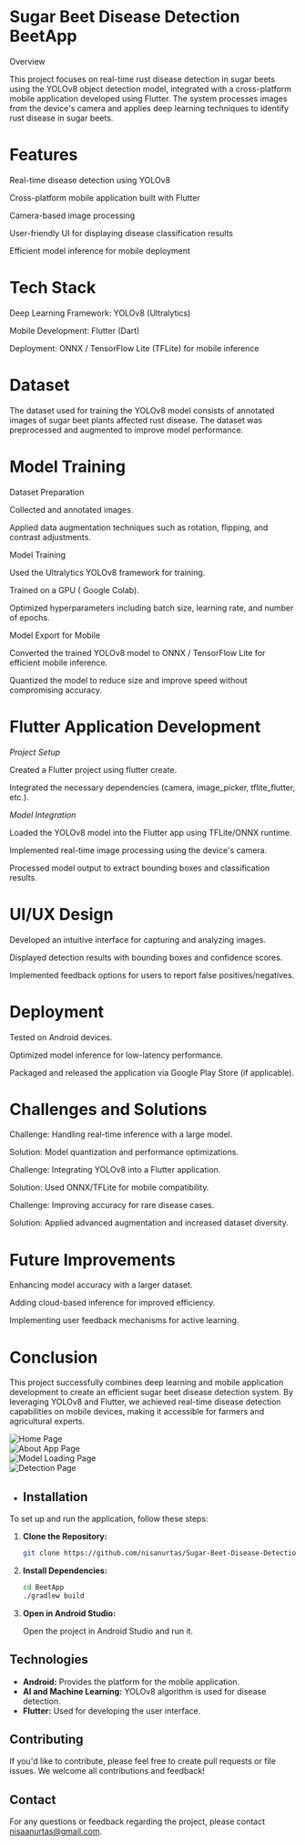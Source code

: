 # Sugar Beet Disease Detection BeetApp

Overview

This project focuses on real-time rust disease detection in sugar beets using the YOLOv8 object detection model, integrated with a cross-platform mobile application developed using Flutter. The system processes images from the device's camera and applies deep learning techniques to identify rust disease in sugar beets.

# Features

Real-time disease detection using YOLOv8

Cross-platform mobile application built with Flutter

Camera-based image processing

User-friendly UI for displaying disease classification results

Efficient model inference for mobile deployment

# Tech Stack

Deep Learning Framework: YOLOv8 (Ultralytics)

Mobile Development: Flutter (Dart)

Deployment: ONNX / TensorFlow Lite (TFLite) for mobile inference

# Dataset

The dataset used for training the YOLOv8 model consists of annotated images of sugar beet plants affected rust disease. The dataset was preprocessed and augmented to improve model performance.

# Model Training

Dataset Preparation

Collected and annotated images.

Applied data augmentation techniques such as rotation, flipping, and contrast adjustments.

Model Training

Used the Ultralytics YOLOv8 framework for training.

Trained on a GPU ( Google Colab).

Optimized hyperparameters including batch size, learning rate, and number of epochs.

Model Export for Mobile

Converted the trained YOLOv8 model to ONNX / TensorFlow Lite for efficient mobile inference.

Quantized the model to reduce size and improve speed without compromising accuracy.

# Flutter Application Development

*Project Setup*

Created a Flutter project using flutter create.

Integrated the necessary dependencies (camera, image_picker, tflite_flutter, etc.).

*Model Integration*

Loaded the YOLOv8 model into the Flutter app using TFLite/ONNX runtime.

Implemented real-time image processing using the device's camera.

Processed model output to extract bounding boxes and classification results.

# UI/UX Design

Developed an intuitive interface for capturing and analyzing images.

Displayed detection results with bounding boxes and confidence scores.

Implemented feedback options for users to report false positives/negatives.

# Deployment

Tested on Android devices.

Optimized model inference for low-latency performance.

Packaged and released the application via Google Play Store (if applicable).

# Challenges and Solutions

Challenge: Handling real-time inference with a large model.

Solution: Model quantization and performance optimizations.

Challenge: Integrating YOLOv8 into a Flutter application.

Solution: Used ONNX/TFLite for mobile compatibility.

Challenge: Improving accuracy for rare disease cases.

Solution: Applied advanced augmentation and increased dataset diversity.

# Future Improvements

Enhancing model accuracy with a larger dataset.

Adding cloud-based inference for improved efficiency.

Implementing user feedback mechanisms for active learning.

# Conclusion

This project successfully combines deep learning and mobile application development to create an efficient sugar beet disease detection system. By leveraging YOLOv8 and Flutter, we achieved real-time disease detection capabilities on mobile devices, making it accessible for farmers and agricultural experts.


<img src="https://github.com/user-attachments/assets/d968c0ed-d6f4-4049-acb4-2cd16b595753" alt="Home Page">
<br>
<img src="https://github.com/user-attachments/assets/b117b6f2-29ae-4a6f-8b50-d20c813813aa" alt="About App Page">
<br>
<img src="https://github.com/user-attachments/assets/1d48a301-c956-4d15-ba86-b9ad9e35104f" alt="Model Loading Page">
<br>
<img src="https://github.com/user-attachments/assets/8cc69380-3d9f-44c5-92db-1fa60448a888" alt="Detection Page">










- ## Installation

To set up and run the application, follow these steps:

1. **Clone the Repository:**
    ```sh
    git clone https://github.com/nisanurtas/Sugar-Beet-Disease-Detection-App-BeetApp-.git
    ```


2. **Install Dependencies:**

    ```sh
    cd BeetApp
    ./gradlew build
    ```

3. **Open in Android Studio:**

    Open the project in Android Studio and run it.


## Technologies

- **Android:** Provides the platform for the mobile application.
- **AI and Machine Learning:** YOLOv8 algorithm is used for disease detection.
- **Flutter:** Used for developing the user interface.

## Contributing

If you'd like to contribute, please feel free to create pull requests or file issues. We welcome all contributions and feedback!


## Contact

For any questions or feedback regarding the project, please contact [nisaanurtas@gmail.com](mailto:nisaanurtas@gmail.com).
